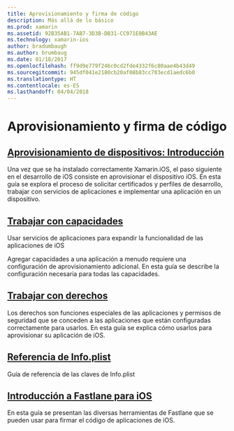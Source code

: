 ```yaml
---
title: Aprovisionamiento y firma de código
description: Más allá de lo básico
ms.prod: xamarin
ms.assetid: 92B35AB1-7AB7-3D3B-DB31-CC971E0B43AE
ms.technology: xamarin-ios
author: bradumbaugh
ms.author: brumbaug
ms.date: 01/18/2017
ms.openlocfilehash: ff9d9e779f246c0cd2fde4332f6c80aae4b43d49
ms.sourcegitcommit: 945df041e2180cb20af08b83cc703ecd1aedc6b0
ms.translationtype: HT
ms.contentlocale: es-ES
ms.lasthandoff: 04/04/2018
---
```

# <a name="code-signing-and-provisioning"></a>Aprovisionamiento y firma de código

## <a name="device-provisioning--introductioniosget-startedinstallationdevice-provisioningindexmd"></a>[Aprovisionamiento de dispositivos: Introducción](~/ios/get-started/installation/device-provisioning/index.md)

Una vez que se ha instalado correctamente Xamarin.iOS, el paso siguiente en el desarrollo de iOS consiste en aprovisionar el dispositivo iOS. En esta guía se explora el proceso de solicitar certificados y perfiles de desarrollo, trabajar con servicios de aplicaciones e implementar una aplicación en un dispositivo.

## <a name="working-with-capabilitiescapabilitiesindexmd"></a>[Trabajar con capacidades](capabilities/index.md)

Usar servicios de aplicaciones para expandir la funcionalidad de las aplicaciones de iOS

Agregar capacidades a una aplicación a menudo requiere una configuración de aprovisionamiento adicional. En esta guía se describe la configuración necesaria para todas las capacidades.


## <a name="working-with-entitlementsentitlementsmd"></a>[Trabajar con derechos](entitlements.md)

Los derechos son funciones especiales de las aplicaciones y permisos de seguridad que se conceden a las aplicaciones que están configuradas correctamente para usarlos. En esta guía se explica cómo usarlos para aprovisionar su aplicación de iOS.

## <a name="infoplist-referenceinfoplist-referencemd"></a>[Referencia de Info.plist](infoplist-reference.md)

Guía de referencia de las claves de Info.plist

## <a name="introduction-to-fastlane-for-iosiosdeploy-testprovisioningfastlaneindexmd"></a>[Introducción a Fastlane para iOS](~/ios/deploy-test/provisioning/fastlane/index.md)

En esta guía se presentan las diversas herramientas de Fastlane que se pueden usar para firmar el código de aplicaciones de iOS.

